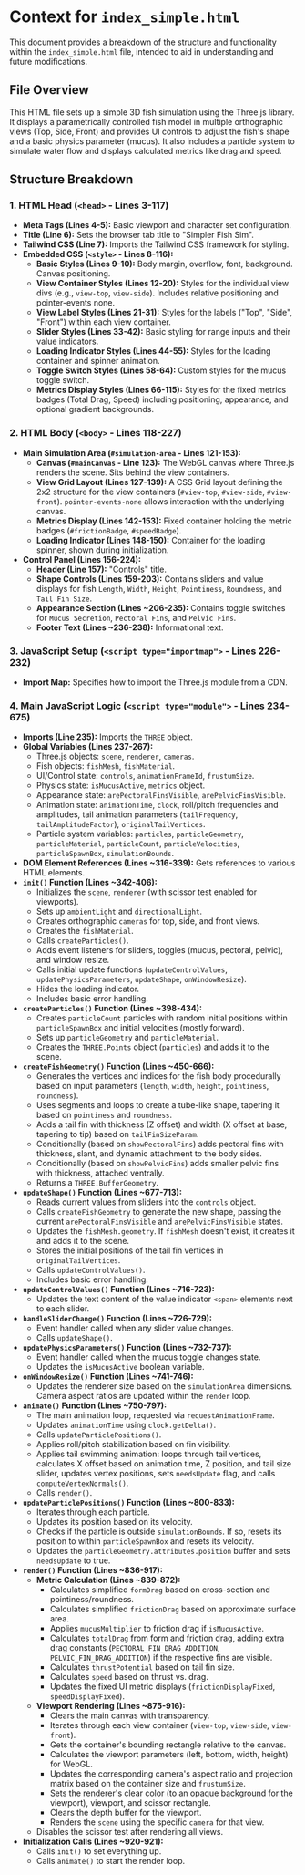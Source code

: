 # Context for `index_simple.html`

This document provides a breakdown of the structure and functionality within the `index_simple.html` file, intended to aid in understanding and future modifications.

## File Overview

This HTML file sets up a simple 3D fish simulation using the Three.js library. It displays a parametrically controlled fish model in multiple orthographic views (Top, Side, Front) and provides UI controls to adjust the fish's shape and a basic physics parameter (mucus). It also includes a particle system to simulate water flow and displays calculated metrics like drag and speed.

## Structure Breakdown

### 1. HTML Head (`<head>` - Lines 3-117)

*   **Meta Tags (Lines 4-5):** Basic viewport and character set configuration.
*   **Title (Line 6):** Sets the browser tab title to "Simpler Fish Sim".
*   **Tailwind CSS (Line 7):** Imports the Tailwind CSS framework for styling.
*   **Embedded CSS (`<style>` - Lines 8-116):**
    *   **Basic Styles (Lines 9-10):** Body margin, overflow, font, background. Canvas positioning.
    *   **View Container Styles (Lines 12-20):** Styles for the individual view divs (e.g., `view-top`, `view-side`). Includes relative positioning and pointer-events none.
    *   **View Label Styles (Lines 21-31):** Styles for the labels ("Top", "Side", "Front") within each view container.
    *   **Slider Styles (Lines 33-42):** Basic styling for range inputs and their value indicators.
    *   **Loading Indicator Styles (Lines 44-55):** Styles for the loading container and spinner animation.
    *   **Toggle Switch Styles (Lines 58-64):** Custom styles for the mucus toggle switch.
    *   **Metrics Display Styles (Lines 66-115):** Styles for the fixed metrics badges (Total Drag, Speed) including positioning, appearance, and optional gradient backgrounds.

### 2. HTML Body (`<body>` - Lines 118-227)

*   **Main Simulation Area (`#simulation-area` - Lines 121-153):**
    *   **Canvas (`#mainCanvas` - Line 123):** The WebGL canvas where Three.js renders the scene. Sits behind the view containers.
    *   **View Grid Layout (Lines 127-139):** A CSS Grid layout defining the 2x2 structure for the view containers (`#view-top`, `#view-side`, `#view-front`). `pointer-events-none` allows interaction with the underlying canvas.
    *   **Metrics Display (Lines 142-153):** Fixed container holding the metric badges (`#frictionBadge`, `#speedBadge`).
    *   **Loading Indicator (Lines 148-150):** Container for the loading spinner, shown during initialization.
*   **Control Panel (Lines 156-224):**
    *   **Header (Line 157):** "Controls" title.
    *   **Shape Controls (Lines 159-203):** Contains sliders and value displays for fish `Length`, `Width`, `Height`, `Pointiness`, `Roundness`, and `Tail Fin Size`.
    *   **Appearance Section (Lines ~206-235):** Contains toggle switches for `Mucus Secretion`, `Pectoral Fins`, and `Pelvic Fins`.
    *   **Footer Text (Lines ~236-238):** Informational text.

### 3. JavaScript Setup (`<script type="importmap">` - Lines 226-232)

*   **Import Map:** Specifies how to import the Three.js module from a CDN.

### 4. Main JavaScript Logic (`<script type="module">` - Lines 234-675)

*   **Imports (Line 235):** Imports the `THREE` object.
*   **Global Variables (Lines 237-267):**
    *   Three.js objects: `scene`, `renderer`, `cameras`.
    *   Fish objects: `fishMesh`, `fishMaterial`.
    *   UI/Control state: `controls`, `animationFrameId`, `frustumSize`.
    *   Physics state: `isMucusActive`, `metrics` object.
    *   Appearance state: `arePectoralFinsVisible`, `arePelvicFinsVisible`.
    *   Animation state: `animationTime`, `clock`, roll/pitch frequencies and amplitudes, tail animation parameters (`tailFrequency`, `tailAmplitudeFactor`), `originalTailVertices`.
    *   Particle system variables: `particles`, `particleGeometry`, `particleMaterial`, `particleCount`, `particleVelocities`, `particleSpawnBox`, `simulationBounds`.
*   **DOM Element References (Lines ~316-339):** Gets references to various HTML elements.
*   **`init()` Function (Lines ~342-406):**
    *   Initializes the `scene`, `renderer` (with scissor test enabled for viewports).
    *   Sets up `ambientLight` and `directionalLight`.
    *   Creates orthographic `cameras` for top, side, and front views.
    *   Creates the `fishMaterial`.
    *   Calls `createParticles()`.
    *   Adds event listeners for sliders, toggles (mucus, pectoral, pelvic), and window resize.
    *   Calls initial update functions (`updateControlValues`, `updatePhysicsParameters`, `updateShape`, `onWindowResize`).
    *   Hides the loading indicator.
    *   Includes basic error handling.
*   **`createParticles()` Function (Lines ~398-434):**
    *   Creates `particleCount` particles with random initial positions within `particleSpawnBox` and initial velocities (mostly forward).
    *   Sets up `particleGeometry` and `particleMaterial`.
    *   Creates the `THREE.Points` object (`particles`) and adds it to the scene.
*   **`createFishGeometry()` Function (Lines ~450-666):**
    *   Generates the vertices and indices for the fish body procedurally based on input parameters (`length`, `width`, `height`, `pointiness`, `roundness`).
    *   Uses segments and loops to create a tube-like shape, tapering it based on `pointiness` and `roundness`.
    *   Adds a tail fin with thickness (Z offset) and width (X offset at base, tapering to tip) based on `tailFinSizeParam`.
    *   Conditionally (based on `showPectoralFins`) adds pectoral fins with thickness, slant, and dynamic attachment to the body sides.
    *   Conditionally (based on `showPelvicFins`) adds smaller pelvic fins with thickness, attached ventrally.
    *   Returns a `THREE.BufferGeometry`.
*   **`updateShape()` Function (Lines ~677-713):**
    *   Reads current values from sliders into the `controls` object.
    *   Calls `createFishGeometry` to generate the new shape, passing the current `arePectoralFinsVisible` and `arePelvicFinsVisible` states.
    *   Updates the `fishMesh.geometry`. If `fishMesh` doesn't exist, it creates it and adds it to the scene.
    *   Stores the initial positions of the tail fin vertices in `originalTailVertices`.
    *   Calls `updateControlValues()`.
    *   Includes basic error handling.
*   **`updateControlValues()` Function (Lines ~716-723):**
    *   Updates the text content of the value indicator `<span>` elements next to each slider.
*   **`handleSliderChange()` Function (Lines ~726-729):**
    *   Event handler called when any slider value changes.
    *   Calls `updateShape()`.
*   **`updatePhysicsParameters()` Function (Lines ~732-737):**
    *   Event handler called when the mucus toggle changes state.
    *   Updates the `isMucusActive` boolean variable.
*   **`onWindowResize()` Function (Lines ~741-746):**
    *   Updates the renderer size based on the `simulationArea` dimensions. Camera aspect ratios are updated within the `render` loop.
*   **`animate()` Function (Lines ~750-797):**
    *   The main animation loop, requested via `requestAnimationFrame`.
    *   Updates `animationTime` using `clock.getDelta()`.
    *   Calls `updateParticlePositions()`.
    *   Applies roll/pitch stabilization based on fin visibility.
    *   Applies tail swimming animation: loops through tail vertices, calculates X offset based on animation time, Z position, and tail size slider, updates vertex positions, sets `needsUpdate` flag, and calls `computeVertexNormals()`.
    *   Calls `render()`.
*   **`updateParticlePositions()` Function (Lines ~800-833):**
    *   Iterates through each particle.
    *   Updates its position based on its velocity.
    *   Checks if the particle is outside `simulationBounds`. If so, resets its position to within `particleSpawnBox` and resets its velocity.
    *   Updates the `particleGeometry.attributes.position` buffer and sets `needsUpdate` to true.
*   **`render()` Function (Lines ~836-917):**
    *   **Metric Calculation (Lines ~839-872):**
        *   Calculates simplified `formDrag` based on cross-section and pointiness/roundness.
        *   Calculates simplified `frictionDrag` based on approximate surface area.
        *   Applies `mucusMultiplier` to friction drag if `isMucusActive`.
        *   Calculates `totalDrag` from form and friction drag, adding extra drag constants (`PECTORAL_FIN_DRAG_ADDITION`, `PELVIC_FIN_DRAG_ADDITION`) if the respective fins are visible.
        *   Calculates `thrustPotential` based on tail fin size.
        *   Calculates `speed` based on thrust vs. drag.
        *   Updates the fixed UI metric displays (`frictionDisplayFixed`, `speedDisplayFixed`).
    *   **Viewport Rendering (Lines ~875-916):**
        *   Clears the main canvas with transparency.
        *   Iterates through each view container (`view-top`, `view-side`, `view-front`).
        *   Gets the container's bounding rectangle relative to the canvas.
        *   Calculates the viewport parameters (left, bottom, width, height) for WebGL.
        *   Updates the corresponding camera's aspect ratio and projection matrix based on the container size and `frustumSize`.
        *   Sets the renderer's clear color (to an opaque background for the viewport), viewport, and scissor rectangle.
        *   Clears the depth buffer for the viewport.
        *   Renders the `scene` using the specific `camera` for that view.
    *   Disables the scissor test after rendering all views.
*   **Initialization Calls (Lines ~920-921):**
    *   Calls `init()` to set everything up.
    *   Calls `animate()` to start the render loop. 